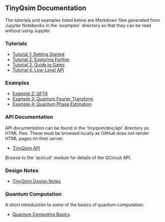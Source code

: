 ## TinyQsim Documentation

The tutorials and examples listed below are Markdown files generated from Jupyter Notebooks in the 'examples' directory so that they can be read without using Jupyter.

### Tutorials

- [Tutorial 1: Getting Started](generated/tutorial_1_getting_started.md)
- [Tutorial 2: Exploring Further](generated/tutorial_2_exploring_further.md)
- [Tutorial 3: Guide to Gates](generated/tutorial_3_guide_to_gates.md)
- [Tutorial 4: Low-Level API](generated/tutorial_4_low_level_api.md)

### Examples

- [Example 2: QFT4](generated/example_2_QFT4.md)
- [Example 3: Quantum Fourier Transform](generated/example_3_quantum_fourier_transform.md)
- [Example 4: Quantum Phase Estimation](generated/example_4_quantum_phase_estimation.md)

### API Documentation

API documentation can be found in the 'tinyqsim/doc/api' directory as HTML files. These must be browsed locally as GitHub does not render HTML pages on their server.

- [TinyQsim API](api/index.html)

Browse to the 'qcircuit' module for details of the QCircuit API.

### Design Notes

- [TinyQsim Design Notes](other/TinyQsim_design_notes.md)

### Quantum Computation

A short introduction to some of the basics of quantum computation:

- [Quantum Computing Basics](other/Quantum_computing_basics.md)
